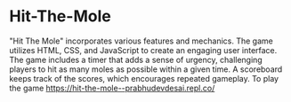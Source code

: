 # Hit-The-Mole
"Hit The Mole" incorporates various features and mechanics. The game utilizes HTML, CSS, and JavaScript to create an engaging user interface. The game includes a timer that adds a sense of urgency, challenging players to hit as many moles as possible within a given time. A scoreboard keeps track of the scores, which encourages repeated gameplay.
To play the game https://hit-the-mole--prabhudevdesai.repl.co/
